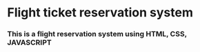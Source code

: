 # Flight ticket reservation system
### This is a flight reservation system using HTML, CSS, JAVASCRIPT